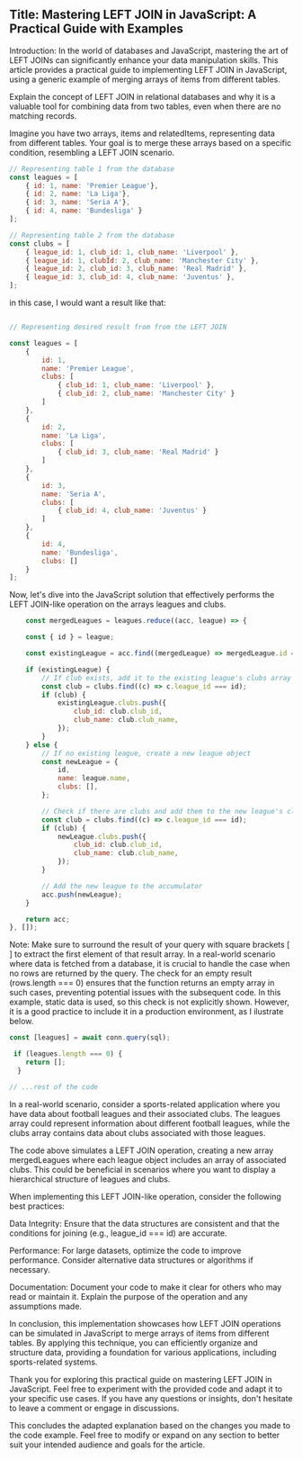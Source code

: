 <h2>Title: Mastering LEFT JOIN in JavaScript: A Practical Guide with Examples</h2>
Introduction:
In the world of databases and JavaScript, mastering the art of LEFT JOINs can significantly enhance your data manipulation skills. This article provides a practical guide to implementing LEFT JOIN in JavaScript, using a generic example of merging arrays of items from different tables.

Explain the concept of LEFT JOIN in relational databases and why it is a valuable tool for combining data from two tables, even when there are no matching records.

Imagine you have two arrays, items and relatedItems, representing data from different tables. Your goal is to merge these arrays based on a specific condition, resembling a LEFT JOIN scenario.
```js
// Representing table 1 from the database
const leagues = [
    { id: 1, name: 'Premier League'},
    { id: 2, name: 'La Liga'},
    { id: 3, name: 'Seria A'},
    { id: 4, name: 'Bundesliga' }
];

// Representing table 2 from the database
const clubs = [
    { league_id: 1, club_id: 1, club_name: 'Liverpool' },
    { league_id: 1, clubId: 2, club_name: 'Manchester City' },
    { league_id: 2, club_id: 3, club_name: 'Real Madrid' },
    { league_id: 3, club_id: 4, club_name: 'Juventus' },
];
```
in this case, I would want a result like that:
```js

// Representing desired result from from the LEFT JOIN

const leagues = [
    {
        id: 1,
        name: 'Premier League',
        clubs: [
            { club_id: 1, club_name: 'Liverpool' },
            { club_id: 2, club_name: 'Manchester City' }
        ]
    },
    {
        id: 2,
        name: 'La Liga',
        clubs: [
            { club_id: 3, club_name: 'Real Madrid' }
        ]
    },
    {
        id: 3,
        name: 'Seria A',
        clubs: [
            { club_id: 4, club_name: 'Juventus' }
        ]
    },
    {
        id: 4,
        name: 'Bundesliga',
        clubs: []
    }
];

```

Now, let's dive into the JavaScript solution that effectively performs the LEFT JOIN-like operation on the arrays leagues and clubs.

```js
    const mergedLeagues = leagues.reduce((acc, league) => {

    const { id } = league;

    const existingLeague = acc.find((mergedLeague) => mergedLeague.id === id);

    if (existingLeague) {
        // If club exists, add it to the existing league's clubs array
        const club = clubs.find((c) => c.league_id === id);
        if (club) {
            existingLeague.clubs.push({
                club_id: club.club_id,
                club_name: club.club_name,
            });
        }
    } else {
        // If no existing league, create a new league object
        const newLeague = {
            id,
            name: league.name,
            clubs: [],
        };

        // Check if there are clubs and add them to the new league's clubs array
        const club = clubs.find((c) => c.league_id === id);
        if (club) {
            newLeague.clubs.push({
                club_id: club.club_id,
                club_name: club.club_name,
            });
        }

        // Add the new league to the accumulator
        acc.push(newLeague);
    }

    return acc;
}, []);
```

Note:
Make sure to surround the result of your query with square brackets [ ] to extract the first element of that result array. In a real-world scenario where data is fetched from a database, it is crucial to handle the case when no rows are returned by the query. The check for an empty result (rows.length === 0) ensures that the function returns an empty array in such cases, preventing potential issues with the subsequent code. In this example, static data is used, so this check is not explicitly shown. However, it is a good practice to include it in a production environment, as I ilustrate below.

```js
const [leagues] = await conn.query(sql);

 if (leagues.length === 0) {
    return [];
  }

// ...rest of the code 

```


In a real-world scenario, consider a sports-related application where you have data about football leagues and their associated clubs. The leagues array could represent information about different football leagues, while the clubs array contains data about clubs associated with those leagues.

The code above simulates a LEFT JOIN operation, creating a new array mergedLeagues where each league object includes an array of associated clubs. This could be beneficial in scenarios where you want to display a hierarchical structure of leagues and clubs.

When implementing this LEFT JOIN-like operation, consider the following best practices:

Data Integrity: Ensure that the data structures are consistent and that the conditions for joining (e.g., league_id === id) are accurate.

Performance: For large datasets, optimize the code to improve performance. Consider alternative data structures or algorithms if necessary.

Documentation: Document your code to make it clear for others who may read or maintain it. Explain the purpose of the operation and any assumptions made.

In conclusion, this implementation showcases how LEFT JOIN operations can be simulated in JavaScript to merge arrays of items from different tables. By applying this technique, you can efficiently organize and structure data, providing a foundation for various applications, including sports-related systems.

Thank you for exploring this practical guide on mastering LEFT JOIN in JavaScript. Feel free to experiment with the provided code and adapt it to your specific use cases. If you have any questions or insights, don't hesitate to leave a comment or engage in discussions.

This concludes the adapted explanation based on the changes you made to the code example. Feel free to modify or expand on any section to better suit your intended audience and goals for the article.
